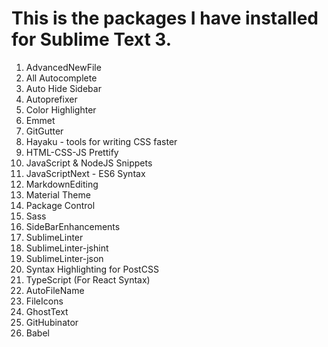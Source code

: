 # This is the packages I have installed for Sublime Text 3.

1. AdvancedNewFile
2. All Autocomplete
3. Auto Hide Sidebar
4. Autoprefixer
5. Color Highlighter
6. Emmet
7. GitGutter
8. Hayaku - tools for writing CSS faster
9. HTML-CSS-JS Prettify
10. JavaScript & NodeJS Snippets
11. JavaScriptNext - ES6 Syntax
12. MarkdownEditing
13. Material Theme
14. Package Control
15. Sass
16. SideBarEnhancements
17. SublimeLinter
18. SublimeLinter-jshint
19. SublimeLinter-json
20. Syntax Highlighting for PostCSS
21. TypeScript (For React Syntax)
22. AutoFileName
23. FileIcons
24. GhostText
25. GitHubinator
26. Babel